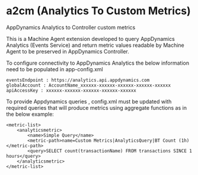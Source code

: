# a2cm (Analytics To Custom Metrics)
AppDynamics Analytics to Controller custom metrics

This is a Machine Agent extension developed to query AppDynamics Analytics (Events Service) and return metric values readable by Machine Agent to be preserved in AppDynamics Controller.


To configure connectivity to AppDynamics Analytics the below information need to be populated in app-config.xml
```
eventsEndpoint : https://analytics.api.appdynamics.com
globalAccount : AccountName_xxxxxx-xxxxxx-xxxxxx-xxxxxx-xxxxxx
apiAccessKey : xxxxxx-xxxxxx-xxxxxx-xxxxxx-xxxxxx
```

To provide Appdynamics queries , config.xml must be updated with required queries that will produce metrics using aggregate functions as in the below example:
```
<metric-list>
    <analyticsmetric>
        <name>Simple Query</name>
        <metric-path>name=Custom Metrics|AnalyticsQuery|BT Count (1h)</metric-path>
        <query>SELECT count(transactionName) FROM transactions SINCE 1 hours</query>
    </analyticsmetric>
</metric-list>
```

